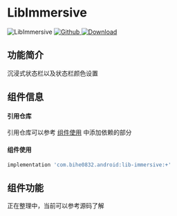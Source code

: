 # LibImmersive

![LibImmersive](https://img.shields.io/badge/AndroidAppFactory-LibImmersive-brightgreen)
[ ![Github](https://img.shields.io/badge/Github-LibImmersive-brightgreen?style=social) ](https://github.com/bihe0832/AndroidAppFactory/tree/master/LibImmersive)
[ ![Download](https://api.bintray.com/packages/bihe0832/android/lib-immersive/images/download.svg) ](https://bintray.com/bihe0832/android/lib-immersive/_latestVersion)

## 功能简介

沉浸式状态栏以及状态栏颜色设置

## 组件信息

#### 引用仓库

引用仓库可以参考 [组件使用](./../start.md) 中添加依赖的部分

#### 组件使用

```groovy
implementation 'com.bihe0832.android:lib-immersive:+'
```

## 组件功能

正在整理中，当前可以参考源码了解